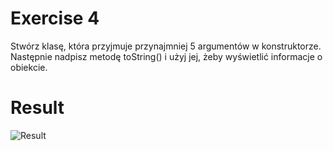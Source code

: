 # Exercise 4
Stwórz klasę, która przyjmuje przynajmniej 5 argumentów w konstruktorze.<br>
Następnie nadpisz metodę toString() i użyj jej, żeby wyświetlić informacje o obiekcie.



# Result
![Result](./img.png?raw=true)